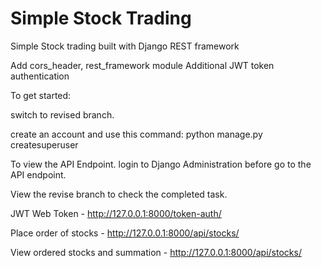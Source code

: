 # Simple Stock Trading

Simple Stock trading built with Django REST framework

Add cors_header, rest_framework module
Additional JWT token authentication

To get started: 

switch to revised branch.

create an account and use this command:
python manage.py createsuperuser

To view the API Endpoint. login to Django Administration before go to the API endpoint.

View the revise branch to check the completed task.


JWT Web Token
    - http://127.0.0.1:8000/token-auth/

Place order of stocks
    - http://127.0.0.1:8000/api/stocks/

View ordered stocks and summation
    - http://127.0.0.1:8000/api/stocks/
